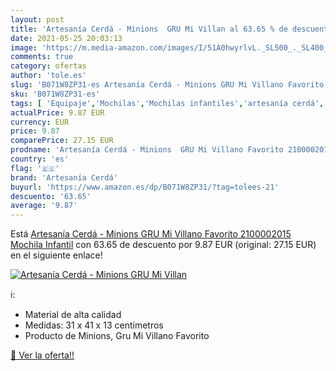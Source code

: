 ```yaml
---
layout: post
title: 'Artesanía Cerdá - Minions  GRU Mi Villan al 63.65 % de descuento'
date: 2021-05-25 20:03:13
image: 'https://m.media-amazon.com/images/I/51A0hwyrlvL._SL500_._SL400_.jpg'
comments: true
category: ofertas
author: 'tole.es'
slug: 'B071W8ZP31-es Artesanía Cerdá - Minions GRU Mi Villano Favorito...'
sku: 'B071W8ZP31-es'
tags: [ 'Equipaje','Mochilas','Mochilas infantiles','artesanía cerdá','mochila', ]
actualPrice: 9.87 EUR
currency: EUR
price: 9.87
comparePrice: 27.15 EUR
prodname: 'Artesanía Cerdá - Minions  GRU Mi Villano Favorito 2100002015 Mochila Infantil'
country: 'es'
flag: '🇪🇸'
brand: 'Artesanía Cerdá'
buyurl: 'https://www.amazon.es/dp/B071W8ZP31/?tag=tolees-21'
descuento: '63.65'
average: '9.87'
---
```


Está [Artesanía Cerdá - Minions  GRU Mi Villano Favorito 2100002015 Mochila Infantil](https://www.amazon.es/dp/B071W8ZP31/?tag=tolees-21) con 63.65 de descuento por 9.87 EUR (original: 27.15 EUR) en el siguiente enlace!

[![Artesanía Cerdá - Minions  GRU Mi Villan](https://m.media-amazon.com/images/I/51A0hwyrlvL._SL500_._SL400_.jpg)](https://www.amazon.es/dp/B071W8ZP31/?tag=tolees-21)

ℹ️:

- Material de alta calidad
- Medidas: 31 x 41 x 13 centímetros
- Producto de Minions, Gru Mi Villano Favorito

[🛒 Ver la oferta!!](https://www.amazon.es/dp/B071W8ZP31/?tag=tolees-21)

